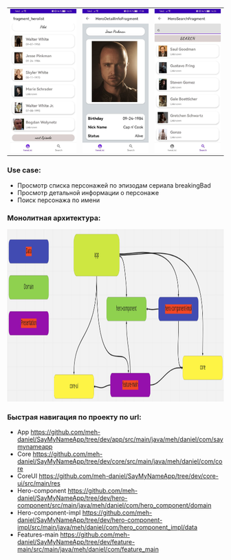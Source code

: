 
| | | |
|:-------------------------:|:-------------------------:|:-------------------------:|
|<img width="1604"  src="https://github.com/meh-daniel/SayMyNameApp/blob/dev/photo-readme/SayMyName1.jpg"> |  <img width="1604" src="https://github.com/meh-daniel/SayMyNameApp/blob/dev/photo-readme/SayMyName2.jpg">|<img width="1604" src="https://github.com/meh-daniel/SayMyNameApp/blob/dev/photo-readme/SayMyName3.jpg">|

### Use case: 
+ Просмотр cписка персонажей по эпизодам сериала breakingBad
+ Просмотр детальной информации о персонаже
+ Поиск персонажа по имени

### Монолитная архитектура:
<img src="https://github.com/meh-daniel/SayMyNameApp/blob/dev/photo-readme/demo-arch.png" width="1200" height="400">

### Быстрая навигация по проекту по url:
+ App https://github.com/meh-daniel/SayMyNameApp/tree/dev/app/src/main/java/meh/daniel/com/saymynameapp
+ Core https://github.com/meh-daniel/SayMyNameApp/tree/dev/core/src/main/java/meh/daniel/com/core
+ CoreUI https://github.com/meh-daniel/SayMyNameApp/tree/dev/core-ui/src/main/res
+ Hero-component https://github.com/meh-daniel/SayMyNameApp/tree/dev/hero-component/src/main/java/meh/daniel/com/hero_component/domain
+ Hero-component-impl https://github.com/meh-daniel/SayMyNameApp/tree/dev/hero-component-impl/src/main/java/meh/daniel/com/hero_component_impl/data
+ Features-main https://github.com/meh-daniel/SayMyNameApp/tree/dev/feature-main/src/main/java/meh/daniel/com/feature_main
